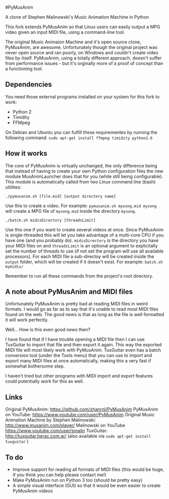 #PyMusAnim

A clone of Stephen Malinowski's Music Animation Machine in Python

This fork extends PyMusAnim so that Linux users can easily output a MPG video given an input MIDI file, using a command-line tool.

The original Music Animaion Machine and it's open source clone, PyMusAnim, are awesome. Unfortunately though the original project was never open source and ran poorly, on Windows and couldn't create video files by itself. PyMusAnim, using a totally different approach, doesn't suffer from performance issues - but it's orginally more of a proof of concept than a functioning tool. 

## Dependencies

You need those external programs installed on your system for this fork to work:

  * Python 2
  * Timidity
  * FFMpeg

On Debian and Ubuntu you can fulfill these requirementes by running the following command: `sudo apt-get install ffmpeg timidity python2.6`

## How it works

The core of PyMusAnim is virtually unchanged, the only difference being that instead of having to create your own Python configuration files the new module MusAnimLauncher does that for you (while still being configurable). This module is automatically called from two Linux command line (bash) utilities:

    ./pymusanim.sh [file.mid] [output directory name]

Use this to create a video. For example: `pymusanim.sh mysong.mid mysong` will create a MPG file of `mysong.mid` inside the directory `mysong`.

    ./batch.sh midisDirectory [threadsLimit]

Use this one if you want to create several videos at once. Since PyMusAnim is single-threaded this will let you take advantage of a multi-core CPU if you have one (and you probably do). `midisDirectory` is the directory you have your MIDI files on and `threadsLimit` is an optional argument to explicitally set the number of threads to use (if not set the program will use all available processors). For each MIDI file a sub-directoy will be created inside the `output` folder, which will be created if it doesn't exist. For example: `batch.sh mymidis/`

Remember to run all these commands from the project's root directory.

## A note about PyMusAnim and MIDI files

Unfortunately PyMusAnim is pretty bad at reading MIDI files in weird formats. I would go as far as to say that it's unable to read most MIDI files found on the web. The good news is that as long as the file is well formatted it will work perfectly.

Well... How is this even good news then? 

I have found that if I have trouble opening a MIDI file then I can use TuxGuitar to import that file and then export it again. This way the exported MIDI file will most likely work with PyMusAnim. TuxGuitar even has a batch conversion tool (under the Tools menu) that you can use to import and export many MIDI files at once automatically, making this a very fast if somewhat bothersome step.

I haven't tried but other programs with MIDI import and export features could potentially work for this as well.

## Links

Original PyMusAnim: https://github.com/zhanrnl/PyMusAnim
PyMusAnim on YouTube: https://www.youtube.com/user/PyMusAnim
Original Music Animation Machine by Stephen Malinowski: http://www.musanim.com/player/
Malinowski on YouTube https://www.youtube.com/user/smalin
TuxGuitar: http://tuxguitar.herac.com.ar/ (also available via `sudo apt-get install tuxguitar` )

## To do

* Improve support for reading all formats of MIDI files (this would be huge, if you think you can help please contact me!)
* Make PyMusAnim run on Python 3 too (should be pretty easy)
* A simple visual interface (GUI) so that it would be even easier to create PyMusAnim videos